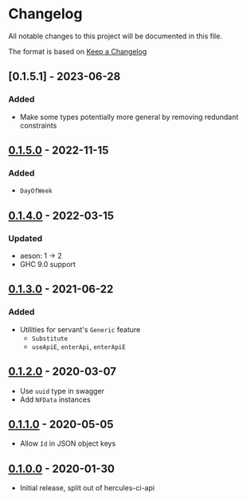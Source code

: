 # Changelog

All notable changes to this project will be documented in this file.

The format is based on [Keep a Changelog](https://keepachangelog.com/en/1.0.0/)

## [0.1.5.1] - 2023-06-28

### Added

 - Make some types potentially more general by removing redundant constraints

## [0.1.5.0] - 2022-11-15

### Added

 - `DayOfWeek`

## [0.1.4.0] - 2022-03-15

### Updated

 - aeson: 1 -> 2
 - GHC 9.0 support

## [0.1.3.0] - 2021-06-22

### Added

- Utilities for servant's `Generic` feature
  - `Substitute`
  - `useApiE`, `enterApi`, `enterApiE`

## [0.1.2.0] - 2020-03-07

- Use `uuid` type in swagger
- Add `NFData` instances

## [0.1.1.0] - 2020-05-05

- Allow `Id` in JSON object keys

## [0.1.0.0] - 2020-01-30

- Initial release, split out of hercules-ci-api

[0.1.5.0]: https://github.com/hercules-ci/hercules-ci-agent/releases/tag/hercules-ci-api-core-0.1.5.0
[0.1.4.0]: https://github.com/hercules-ci/hercules-ci-agent/releases/tag/hercules-ci-api-core-0.1.4.0
[0.1.3.0]: https://github.com/hercules-ci/hercules-ci-agent/releases/tag/hercules-ci-api-core-0.1.3.0
[0.1.2.0]: https://github.com/hercules-ci/hercules-ci-agent/releases/tag/hercules-ci-api-core-0.1.2.0
[0.1.1.0]: https://github.com/hercules-ci/hercules-ci-agent/releases/tag/hercules-ci-api-core-0.1.1.0
[0.1.0.0]: https://github.com/hercules-ci/hercules-ci-agent/releases/tag/hercules-ci-api-core-0.1.0.0
[Unreleased]: https://github.com/hercules-ci/hercules-ci-agent/compare/stable...master
